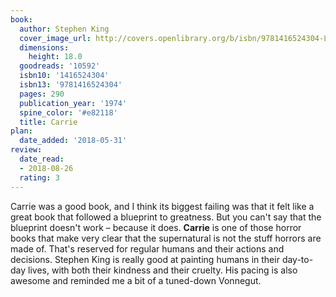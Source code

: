 ```yaml
---
book:
  author: Stephen King
  cover_image_url: http://covers.openlibrary.org/b/isbn/9781416524304-L.jpg
  dimensions:
    height: 18.0
  goodreads: '10592'
  isbn10: '1416524304'
  isbn13: '9781416524304'
  pages: 290
  publication_year: '1974'
  spine_color: '#e82118'
  title: Carrie
plan:
  date_added: '2018-05-31'
review:
  date_read:
  - 2018-08-26
  rating: 3
---
```


Carrie was a good book, and I think its biggest failing was that it felt like a great book that followed a blueprint to greatness. But you can't say that the blueprint doesn't work – because it does. **Carrie** is one of those horror books that make very clear that the supernatural is not the stuff horrors are made of. That's reserved for regular humans and their actions and decisions. Stephen King is really good at painting humans in their day-to-day lives, with both their kindness and their cruelty. His pacing is also awesome and reminded me a bit of a tuned-down Vonnegut.
